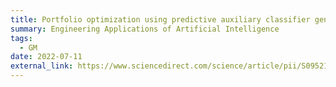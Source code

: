 ```yaml
---
title: Portfolio optimization using predictive auxiliary classifier generative adversarial networks
summary: Engineering Applications of Artificial Intelligence
tags:
  - GM
date: 2022-07-11
external_link: https://www.sciencedirect.com/science/article/pii/S0952197623009235
---
```

